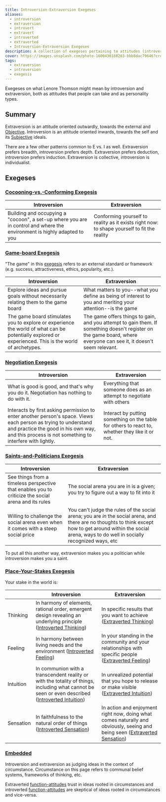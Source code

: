 ```yaml
---
title: Introversion-Extraversion Exegeses
aliases:
  - introversion
  - extraversion
  - introvert
  - extravert
  - introverted
  - extraverted
  - Introversion-Extraversion Exegeses
description: A collection of exegeses pertaining to attitudes (introversion and extraversion)
cover: https://images.unsplash.com/photo-1600430188203-bbb8dac79646?crop=entropy&cs=srgb&fm=jpg&ixid=M3wxOTcwMjR8MHwxfHNlYXJjaHw5fHx0YXJvdHxlbnwwfHx8fDE3NDIzNDc4NjR8MA&ixlib=rb-4.0.3&q=85
tags:
  - extraversion
  - introversion
  - exegesis
---
```


Exegeses on what Lenore Thomson might mean by introversion and extraversion, both as attitudes that people can take and as personality types.

## Summary

Extraversion is an attitude oriented outwardly, towards the external and [Objective](../../our-difficulties/terms-with-nonobvious-meanings#objective-and-subjective). Introversion is an attitude oriented inwards, towards the self and its [Subjective](../../our-difficulties/terms-with-nonobvious-meanings#objective-and-subjective) ideals.

There are a few other patterns common to E vs. I as well. Extraversion prefers breadth, introversion prefers depth. Extraversion prefers deduction, introversion prefers induction. Extraversion is collective, introversion is individualist.

## Exegeses

### [Cocooning-vs.-Conforming Exegesis](./cocooning-vs-conforming-exegesis)

| Introversion                                                                                                            | Extraversion                                                                                |
| ----------------------------------------------------------------------------------------------------------------------- | ------------------------------------------------------------------------------------------- |
| Building and occupying a "cocoon", a set-up where you are in control and where the environment is highly adapted to you | Conforming yourself to reality as it exists right now: to shape yourself to fit the reality |

### [Game-board Exegesis](./game-board-exegesis)

"The game" in this [exegesis](../../fundamentals/exegesis) refers to an external standard or framework (e.g. success, attractiveness, ethics, popularity, etc.).

| Introversion                                                                                                                                          | Extraversion                                                                                                                                                        |
| ----------------------------------------------------------------------------------------------------------------------------------------------------- | ------------------------------------------------------------------------------------------------------------------------------------------------------------------- |
| Explore ideas and pursue goals without necessarily relating them to the game board                                                                    | What matters to you--what you define as being of interest to you and meriting your attention--is the game                                                           |
| The game board stimulates you to explore or experience the world of what can be potentially explored or experienced. This is the world of archetypes. | The game offers things to gain, and you attempt to gain them. If something doesn't register on the game board, where everyone can see it, it doesn't seem relevant. |

### [Negotiation Exegesis](./negotiation-exegesis)

| Introversion                                                                                                                                                                                                       | Extraversion                                                                                    |
| ------------------------------------------------------------------------------------------------------------------------------------------------------------------------------------------------------------------ | ----------------------------------------------------------------------------------------------- |
| What is good is good, and that's why you do it. Negotiation has nothing to do with it.                                                                                                                             | Everything that someone does as an attempt to negotiate with others                             |
| Interacts by first asking permission to enter another person's space. Views each person as trying to understand and practice the good in his own way, and this process is not something to interfere with lightly. | Interact by putting something on the table for others to react to, whether they like it or not. |

### [Saints-and-Politicians Exegesis](./saints-and-politicians-exegesis)

| Introversion                                                                                        | Extraversion                                                                                                                                                                                                        |
| --------------------------------------------------------------------------------------------------- | ------------------------------------------------------------------------------------------------------------------------------------------------------------------------------------------------------------------- |
| See things from a timeless perspective that enables you to criticize the social arena and its rules | The social arena you are in is a given; you try to figure out a way to fit into it                                                                                                                                  |
| Willing to challenge the social arena even when it comes with a steep social price                  | You can't judge the rules of the social arena; you are _in_ the social arena, and there are no thoughts to think except how to get around within the social arena, ways to do well in socially recognized ways, etc |

To put all this another way, extraversion makes you a politician while introversion makes you a saint.

### [Place-Your-Stakes Exegesis](./place-your-stakes-exegesis)

Your stake in the world is:

|           | Introversion                                                                                                                                                                                                | Extraversion                                                                                                                                                                          |
| --------- | ----------------------------------------------------------------------------------------------------------------------------------------------------------------------------------------------------------- | ------------------------------------------------------------------------------------------------------------------------------------------------------------------------------------- |
| Thinking  | In harmony of elements, rational order, emergent design revealing an underlying principle ([Introverted Thinking](../../function-attitude/attitudes/introverted-thinking))                                  | In specific results that you want to achieve ([Extraverted Thinking](../../function-attitude/attitudes/extraverted-thinking))                                                         |
| Feeling   | In harmony between living needs and the environment ([Introverted Feeling](../../function-attitude/attitudes/introverted-feeling))                                                                          | In your standing in the community and your relationships with specific people ([Extraverted Feeling](../../function-attitude/attitudes/extraverted-feeling))                          |
| Intuition | In communion with a transcendent reality or with the totality of things, including what cannot be seen or even described ([Introverted Intuition](../../function-attitude/attitudes/introverted-intuition)) | In unrealized potential that you hope to release or make visible ([Extraverted Intuition](../../function-attitude/attitudes/extraverted-intuition))                                   |
| Sensation | In faithfulness to the natural order of things ([Introverted Sensation](../../function-attitude/attitudes/introverted-sensation))                                                                           | In action and enjoyment right now, doing what comes naturally and obviously, seeing and being seen ([Extraverted Sensation](../../function-attitude/attitudes/extraverted-sensation)) |

### [Embedded](./embedded-exegesis)

Introversion and extraversion as judging ideas in the context of circumstance. Circumstance on this page refers to communal belief systems, frameworks of thinking, etc.

Extraverted [function-attitudes](../../fundamentals/function-attitude) trust in ideas rooted in circumstances and introverted [function-attitudes](../../fundamentals/function-attitude) are skeptical of ideas rooted in circumstances and vice-versa.
